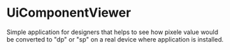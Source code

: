 UiComponentViewer
=================

Simple application for designers that helps to see how pixele value would be converted to "dp" or "sp" on a real device where application is installed.
